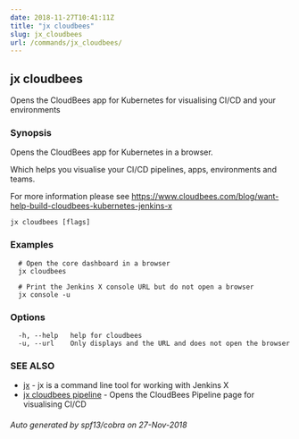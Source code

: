 ```yaml
---
date: 2018-11-27T10:41:11Z
title: "jx cloudbees"
slug: jx_cloudbees
url: /commands/jx_cloudbees/
---
```

## jx cloudbees

Opens the CloudBees app for Kubernetes for visualising CI/CD and your environments

### Synopsis

Opens the CloudBees app for Kubernetes in a browser. 

Which helps you visualise your CI/CD pipelines, apps, environments and teams. 

For more information please see https://www.cloudbees.com/blog/want-help-build-cloudbees-kubernetes-jenkins-x

```
jx cloudbees [flags]
```

### Examples

```
  # Open the core dashboard in a browser
  jx cloudbees
  
  # Print the Jenkins X console URL but do not open a browser
  jx console -u
```

### Options

```
  -h, --help   help for cloudbees
  -u, --url    Only displays and the URL and does not open the browser
```

### SEE ALSO

* [jx](/commands/jx/)	 - jx is a command line tool for working with Jenkins X
* [jx cloudbees pipeline](/commands/jx_cloudbees_pipeline/)	 - Opens the CloudBees Pipeline page for visualising CI/CD

###### Auto generated by spf13/cobra on 27-Nov-2018
